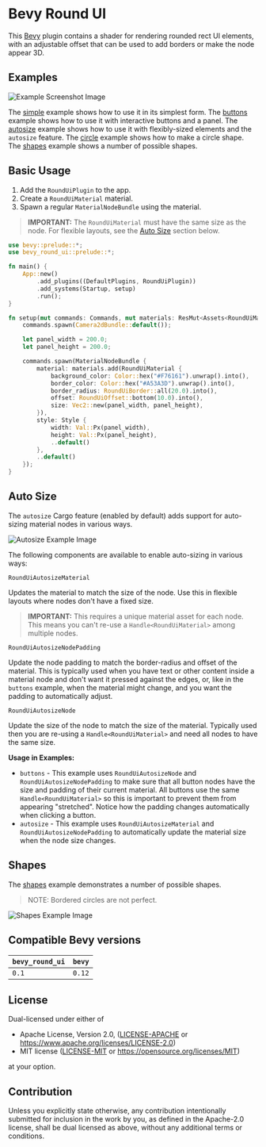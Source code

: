 # Bevy Round UI

This [Bevy](https://bevyengine.org/) plugin contains a shader for rendering rounded rect UI elements, with an
adjustable offset that can be used to add borders or make the node appear 3D.

## Examples

![Example Screenshot Image](https://raw.githubusercontent.com/robertdodd/bevy_round_ui/master/images/screenshot.png)

The [simple](https://github.com/robertdodd/bevy_round_ui/blob/master/examples/simple.rs) example shows how to use it
in its simplest form. The [buttons](https://github.com/robertdodd/bevy_round_ui/blob/master/examples/buttons.rs)
example shows how to use it with interactive buttons and a panel. The
[autosize](https://github.com/robertdodd/bevy_round_ui/blob/master/examples/autosize.rs) example shows how to use it
with flexibly-sized elements and the `autosize` feature. The
[circle](https://github.com/robertdodd/bevy_round_ui/blob/master/examples/circle.rs) example shows how to make a
circle shape. The [shapes](https://github.com/robertdodd/bevy_round_ui/blob/master/examples/shapes.rs) example shows a
number of possible shapes.

## Basic Usage

1. Add the `RoundUiPlugin` to the app.
2. Create a `RoundUiMaterial` material.
3. Spawn a regular `MaterialNodeBundle` using the material.

> **IMPORTANT:** The `RoundUiMaterial` must have the same size as the node. For flexible layouts, see the
> [Auto Size](#auto-size) section below.

```rust
use bevy::prelude::*;
use bevy_round_ui::prelude::*;

fn main() {
    App::new()
        .add_plugins((DefaultPlugins, RoundUiPlugin))
        .add_systems(Startup, setup)
        .run();
}

fn setup(mut commands: Commands, mut materials: ResMut<Assets<RoundUiMaterial>>) {
    commands.spawn(Camera2dBundle::default());

    let panel_width = 200.0;
    let panel_height = 200.0;

    commands.spawn(MaterialNodeBundle {
        material: materials.add(RoundUiMaterial {
            background_color: Color::hex("#F76161").unwrap().into(),
            border_color: Color::hex("#A53A3D").unwrap().into(),
            border_radius: RoundUiBorder::all(20.0).into(),
            offset: RoundUiOffset::bottom(10.0).into(),
            size: Vec2::new(panel_width, panel_height),
        }),
        style: Style {
            width: Val::Px(panel_width),
            height: Val::Px(panel_height),
            ..default()
        },
        ..default()
    });
}
```

## Auto Size

The `autosize` Cargo feature (enabled by default) adds support for auto-sizing material nodes in various ways.

![Autosize Example Image](https://raw.githubusercontent.com/robertdodd/bevy_round_ui/master/images/autosize.png)

The following components are available to enable auto-sizing in various ways:

`RoundUiAutosizeMaterial`

Updates the material to match the size of the node. Use this in flexible layouts where nodes don't have a fixed size.

> **IMPORTANT:** This requires a unique material asset for each node. This means you can't re-use a
> `Handle<RoundUiMaterial>` among multiple nodes.

`RoundUiAutosizeNodePadding`

Update the node padding to match the border-radius and offset of the material. This is typically used when you have
text or other content inside a material node and don't want it pressed against the edges, or, like in the `buttons`
example, when the material might change, and you want the padding to automatically adjust.

`RoundUiAutosizeNode`

Update the size of the node to match the size of the material. Typically used then you are
re-using a `Handle<RoundUiMaterial>` and need all nodes to have the same size.

**Usage in Examples:**

- `buttons` - This example uses `RoundUiAutosizeNode` and `RoundUiAutosizeNodePadding` to make sure that all button
  nodes have the size and padding of their current material. All buttons use the same `Handle<RoundUiMaterial>` so
  this is important to prevent them from appearing "stretched". Notice how the padding changes automatically when
  clicking a button.
- `autosize` - This example uses `RoundUiAutosizeMaterial` and `RoundUiAutosizeNodePadding` to automatically update
  the material size when the node size changes.

## Shapes

The [shapes](https://github.com/robertdodd/bevy_round_ui/blob/master/examples/shapes.rs) example demonstrates a number
of possible shapes.

> NOTE: Bordered circles are not perfect.

![Shapes Example Image](https://raw.githubusercontent.com/robertdodd/bevy_round_ui/master/images/shapes.png)

## Compatible Bevy versions

| `bevy_round_ui` | `bevy` |
|:----------------|:-------|
| `0.1`           | `0.12` |

## License

Dual-licensed under either of

- Apache License, Version 2.0,
  ([LICENSE-APACHE](https://github.com/robertdodd/bevy_round_ui/blob/master/LICENSE-APACHE) or
  https://www.apache.org/licenses/LICENSE-2.0)
- MIT license ([LICENSE-MIT](https://github.com/robertdodd/bevy_round_ui/blob/master/LICENSE-MIT) or
  https://opensource.org/licenses/MIT)

at your option.

## Contribution

Unless you explicitly state otherwise, any contribution intentionally submitted for inclusion in the work by you, as
defined in the Apache-2.0 license, shall be dual licensed as above, without any additional terms or conditions.
